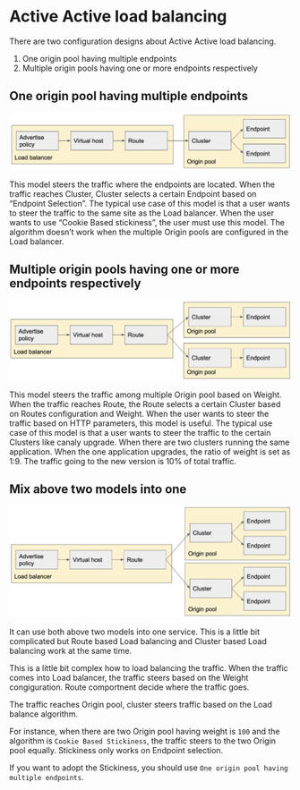 # Active Active load balancing

There are two configuration designs about Active Active load balancing.

1. One origin pool having multiple endpoints
2. Multiple origin pools having one or more endpoints respectively

## One origin pool having multiple endpoints

![act_act_lb1](./pics/act_act_lb1.png)

This model steers the traffic where the endpoints are located. When the traffic reaches Cluster, Cluster selects a certain Endpoint based on “Endpoint Selection”. The typical use case of this model is that a user wants to steer the traffic to the same site as the Load balancer.
When the user wants to use “Cookie Based stickiness”, the user must use this model. The algorithm doesn’t work when the multiple Origin pools are configured in the Load balancer.

## Multiple origin pools having one or more endpoints respectively

![act_act_lb2](./pics/act_act_lb2.png)

This model steers the traffic among multiple Origin pool based on Weight. When the traffic reaches Route, the Route selects a certain Cluster based on Routes configuration and Weight. 
When the user wants to steer the traffic based on HTTP parameters, this model is useful.
The typical use case of this model is that a user wants to steer the traffic to the certain Clusters like canaly upgrade. When there are two clusters running the same application. When the one application upgrades, the ratio of weight is set as 1:9. The traffic going to the new version is 10% of total traffic.

## Mix above two models into one

![act_act_lb3](./pics/act_act_lb3.png)

It can use both above two models into one service. This is a little bit complicated but Route based Load balancing and Cluster based Load balancing work at the same time. 

This is a little bit complex how to load balancing the traffic.
When the traffic comes into Load balancer, the traffic steers based on the Weight congiguration. Route comportnent decide where the traffic goes.

The traffic reaches Origin pool, cluster steers traffic based on the Load balance algorithm.

For instance, when there are two Origin pool having weight is `100` and the algorithm is `Cookie Based Stickiness`, the traffic steers to the two Origin pool equally. Stickiness only works on Endpoint selection.

If you want to adopt the Stickiness, you should use `One origin pool having multiple endpoints`.